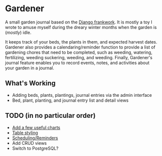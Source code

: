# Gardener

A small garden journal based on the [Django frankwork](https://www.djangoproject.com/). It is mostly a toy I wrote to
amuse myself during the dreary winter months when the garden is (_mostly_) idle.

It keeps track of your beds, the plants in them, and expected harvest dates. Gardener also provides a
calendaring/reminder function to provide a list of gardening chores that need to be completed, such as weeding,
watering, fertilizing, weeding suckering, weeding, and weeding. Finally, Gardener's journal feature enables you to
record events, notes, and activities about your garden in a journal.

## What's Working

- Adding beds, plants, plantings, journal entries via the admin interface
- Bed, plant, planting, and journal entry list and detail views

## TODO (in no particular order)

- [Add a few useful charts](git@github.com:RamezIssac/django-slick-reporting.git)
- [Table styling](git@github.com:jieter/django-tables2.git)
- [Scheduling/Reminders](https://django-recurrence.readthedocs.io/en/latest/index.html)
- Add CRUD views
- Switch to PostgreSQL?